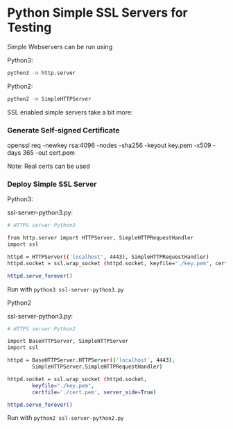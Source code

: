 # Python Simple SSL Servers for Testing

Simple Webservers can be run using

Python3:

```bash
python3 -m http.server
```

Python2:

```bash
python2 -m SimpleHTTPServer
```

SSL enabled simple servers take a bit more:
### Generate Self-signed Certificate
openssl req -newkey rsa:4096 -nodes -sha256 -keyout key.pem -x509 -days 365 -out cert.pem

Note: Real certs can be used 
### Deploy Simple SSL Server

Python3:

ssl-server-python3.py: 

```bash
# HTTPS server Python3 

from http.server import HTTPServer, SimpleHTTPRequestHandler
import ssl

httpd = HTTPServer(('localhost', 4443), SimpleHTTPRequestHandler)
httpd.socket = ssl.wrap_socket (httpd.socket, keyfile="./key.pem", certfile='./cert.pem', server_side=True)

httpd.serve_forever()

```
Run with ` python3 ssl-server-python3.py `


Python2

ssl-server-python3.py:

```bash
# HTTPS server Python2

import BaseHTTPServer, SimpleHTTPServer
import ssl

httpd = BaseHTTPServer.HTTPServer(('localhost', 4443),
        SimpleHTTPServer.SimpleHTTPRequestHandler)

httpd.socket = ssl.wrap_socket (httpd.socket,
        keyfile="./key.pem",
        certfile='./cert.pem', server_side=True)

httpd.serve_forever()
```
Run with ` python2 ssl-server-python2.py `